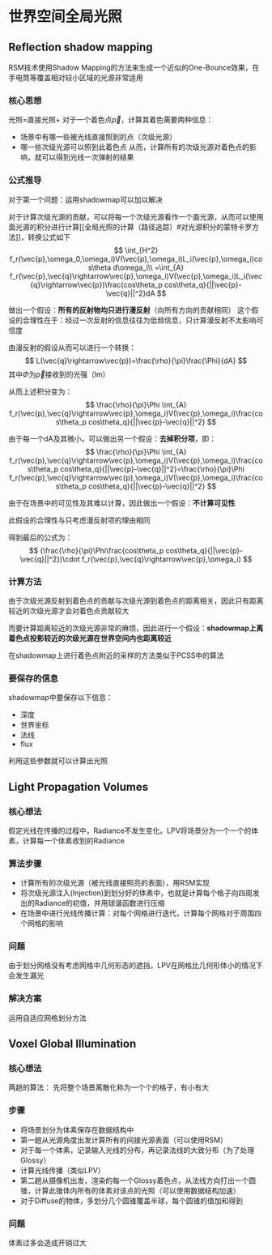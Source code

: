 # 世界空间全局光照

## Reflection shadow mapping
RSM技术使用Shadow Mapping的方法来生成一个近似的One-Bounce效果，在手电筒等覆盖相对较小区域的光源非常适用
### 核心思想
光照=直接光照+
对于一个着色点$\vec{p}$，计算其着色需要两种信息：
+ 场景中有哪一些被光线直接照到的点（次级光源）
+ 哪一些次级光源可以照到此着色点
从而，计算所有的次级光源对着色点的影响，就可以得到光线一次弹射的结果

### 公式推导

对于第一个问题：运用shadowmap可以加以解决

对于计算次级光源的贡献，可以将每一个次级光源看作一个面光源，从而可以使用面光源的积分进行计算[[全局光照的计算（路径追踪）#对光源积分的蒙特卡罗方法]]，转换公式如下
$$
\int_{H^2} f_r(\vec{p},\omega_0,\omega_i)V(\vec{p},\omega_i)L_i(\vec{p},\omega_i)cos\theta d\omega_i\\
=\int_{A} f_r(\vec{p},\vec{q}\rightarrow\vec{p},\omega_i)V(\vec{p},\omega_i)L_i(\vec{q}\rightarrow\vec{p})\frac{cos\theta_p cos\theta_q}{||\vec{p}-\vec{q}||^2}dA
$$



做出一个假设：**所有的反射物均只进行漫反射**（向所有方向的贡献相同）
这个假设的合理性在于：经过一次反射的信息往往为低频信息，只计算漫反射不太影响可信度

由漫反射的假设从而可以进行一个转换：
$$
L(\vec{q}\rightarrow\vec{p})=\frac{\rho}{\pi}\frac{\Phi}{dA}
$$
其中$\Phi$为$\vec{p}$接收到的光强（lm）

从而上述积分变为：
$$
\frac{\rho}{\pi}\Phi \int_{A} f_r(\vec{p},\vec{q}\rightarrow\vec{p},\omega_i)V(\vec{p},\omega_i)\frac{cos\theta_p cos\theta_q}{||\vec{p}-\vec{q}||^2}
$$




由于每一个dA及其微小，可以做出另一个假设：**去掉积分项**，即：
$$
\frac{\rho}{\pi}\Phi \int_{A} f_r(\vec{p},\vec{q}\rightarrow\vec{p},\omega_i)V(\vec{p},\omega_i)\frac{cos\theta_p cos\theta_q}{||\vec{p}-\vec{q}||^2}=\frac{\rho}{\pi}\Phi f_r(\vec{p},\vec{q}\rightarrow\vec{p},\omega_i)V(\vec{p},\omega_i)\frac{cos\theta_p cos\theta_q}{||\vec{p}-\vec{q}||^2}
$$


由于在场景中的可见性及其难以计算，因此做出一个假设：**不计算可见性**

此假设的合理性与只考虑漫反射项的理由相同



得到最后的公式为：
$$
(\frac{\rho}{\pi}\Phi\frac{cos\theta_p cos\theta_q}{||\vec{p}-\vec{q}||^2})\cdot f_r(\vec{p},\vec{q}\rightarrow\vec{p},\omega_i)
$$

### 计算方法

由于次级光源反射到着色点的贡献与次级光源到着色点的距离相关，因此只有距离较近的次级光源才会对着色点贡献较大

而要计算距离较近的次级光源非常的麻烦，因此进行一个假设：**shadowmap上离着色点投影较近的次级光源在世界空间内也距离较近**

在shadowmap上进行着色点附近的采样的方法类似于PCSS中的算法

### 要保存的信息

shadowmap中要保存以下信息：

+ 深度
+ 世界坐标
+ 法线
+ flux

利用这些参数就可以计算出光照

## Light Propagation Volumes
### 核心想法
假定光线在传播的过程中，Radiance不发生变化。LPV将场景分为一个一个的体素，计算每一个体素收到的Radiance

### 算法步骤
+ 计算所有的次级光源（被光线直接照亮的表面），用RSM实现
+ 将次级光源注入(Injection)到划分好的体素中，也就是计算每个格子向四周发出的Radiance的初值，并用球谐函数进行压缩
+ 在场景中进行光线传播计算：对每个网格进行迭代，计算每个网格对于周围四个网格的影响

### 问题
由于划分网格没有考虑网格中几何形态的遮挡，LPV在网格比几何形体小的情况下会发生漏光

### 解决方案
运用自适应网格划分方法

## Voxel Global Illumination
### 核心想法
两趟的算法：
先将整个场景离散化称为一个个的格子，有小有大

### 步骤
+ 将场景划分为体素保存在数据结构中
+ 第一趟从光源角度出发计算所有的间接光源表面（可以使用RSM）
+ 对于每一个体素，记录输入光线的分布，再记录法线的大致分布（为了处理Glossy）
+ 计算光线传播（类似LPV）
+ 第二趟从摄像机出发，渲染的每一个Glossy着色点，从法线方向打出一个圆锥，计算此锥体内所有的体素对该点的光照（可以使用数据结构加速）
+ 对于Diffuse的物体，多划分几个圆锥覆盖半球，每个圆锥的值加和得到

### 问题
体素过多会造成开销过大